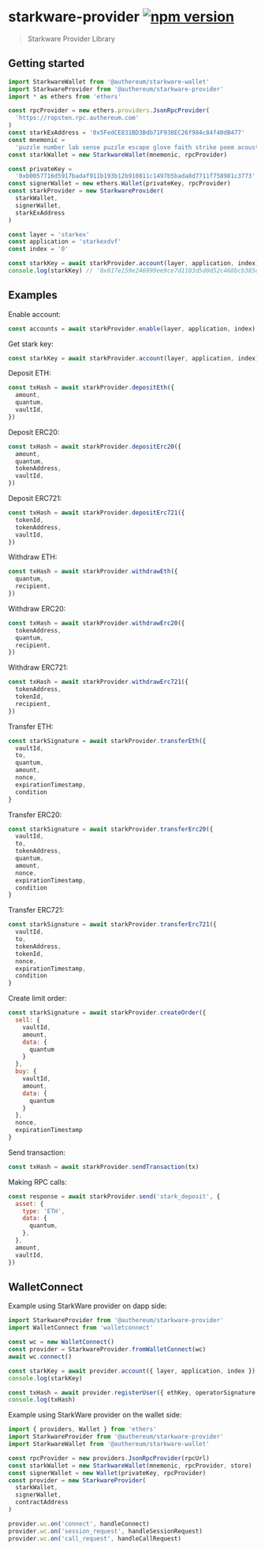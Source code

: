 # starkware-provider [![npm version](https://badge.fury.io/js/starkware-provider.svg)](https://badge.fury.io/js/starkware-provider)

> Starkware Provider Library

## Getting started

```js
import StarkwareWallet from '@authereum/starkware-wallet'
import StarkwareProvider from '@authereum/starkware-provider'
import * as ethers from 'ethers'

const rpcProvider = new ethers.providers.JsonRpcProvider(
  'https://ropsten.rpc.authereum.com'
)
const starkExAddress = '0x5FedCE831BD3Bdb71F938EC26f984c84f40dB477'
const mnemonic =
  'puzzle number lab sense puzzle escape glove faith strike poem acoustic picture grit struggle know tuna soul indoor thumb dune fit job timber motor'
const starkWallet = new StarkwareWallet(mnemonic, rpcProvider)

const privateKey =
  '0xb0057716d5917badaf911b193b12b910811c1497b5bada8d7711f758981c3773'
const signerWallet = new ethers.Wallet(privateKey, rpcProvider)
const starkProvider = new StarkwareProvider(
  starkWallet,
  signerWallet,
  starkExAddress
)

const layer = 'starkex'
const application = 'starkexdvf'
const index = '0'

const starkKey = await starkProvider.account(layer, application, index)
console.log(starkKey) // '0x017e159e246999ee9ce7d1103d5d0d52c468bcb385d202ef362de2f878162c48'
```

## Examples

Enable account:

```js
const accounts = await starkProvider.enable(layer, application, index)
```

Get stark key:

```js
const starkKey = await starkProvider.account(layer, application, index)
```

Deposit ETH:

```js
const txHash = await starkProvider.depositEth({
  amount,
  quantum,
  vaultId,
})
```

Deposit ERC20:

```js
const txHash = await starkProvider.depositErc20({
  amount,
  quantum,
  tokenAddress,
  vaultId,
})
```

Deposit ERC721:

```js
const txHash = await starkProvider.depositErc721({
  tokenId,
  tokenAddress,
  vaultId,
})
```

Withdraw ETH:

```js
const txHash = await starkProvider.withdrawEth({
  quantum,
  recipient,
})
```

Withdraw ERC20:

```js
const txHash = await starkProvider.withdrawErc20({
  tokenAddress,
  quantum,
  recipient,
})
```

Withdraw ERC721:

```js
const txHash = await starkProvider.withdrawErc721({
  tokenAddress,
  tokenId,
  recipient,
})
```

Transfer ETH:

```js
const starkSignature = await starkProvider.transferEth({
  vaultId,
  to,
  quantum,
  amount,
  nonce,
  expirationTimestamp,
  condition
}
```

Transfer ERC20:

```js
const starkSignature = await starkProvider.transferErc20({
  vaultId,
  to,
  tokenAddress,
  quantum,
  amount,
  nonce,
  expirationTimestamp,
  condition
}
```

Transfer ERC721:

```js
const starkSignature = await starkProvider.transferErc721({
  vaultId,
  to,
  tokenAddress,
  tokenId,
  nonce,
  expirationTimestamp,
  condition
}
```

Create limit order:

```js
const starkSignature = await starkProvider.createOrder({
  sell: {
    vaultId,
    amount,
    data: {
      quantum
    }
  },
  buy: {
    vaultId,
    amount,
    data: {
      quantum
    }
  },
  nonce,
  expirationTimestamp
}
```

Send transaction:

```js
const txHash = await starkProvider.sendTransaction(tx)
```

Making RPC calls:

```js
const response = await starkProvider.send('stark_deposit', {
  asset: {
    type: 'ETH',
    data: {
      quantum,
    },
  },
  amount,
  vaultId,
})
```

## WalletConnect

Example using StarkWare provider on dapp side:

```js
import StarkwareProvider from '@authereum/starkware-provider'
import WalletConnect from 'walletconnect'

const wc = new WalletConnect()
const provider = StarkwareProvider.fromWalletConnect(wc)
await wc.connect()

const starkKey = await provider.account({ layer, application, index })
console.log(starkKey)

const txHash = await provider.registerUser({ ethKey, operatorSignature })
console.log(txHash)
```

Example using StarkWare provider on the wallet side:

```js
import { providers, Wallet } from 'ethers'
import StarkwareProvider from '@authereum/starkware-provider'
import StarkwareWallet from '@authereum/starkware-wallet'

const rpcProvider = new providers.JsonRpcProvider(rpcUrl)
const starkWallet = new StarkwareWallet(mnemonic, rpcProvider, store)
const signerWallet = new Wallet(privateKey, rpcProvider)
const provider = new StarkwareProvider(
  starkWallet,
  signerWallet,
  contractAddress
)

provider.wc.on('connect', handleConnect)
provider.wc.on('session_request', handleSessionRequest)
provider.wc.on('call_request', handleCallRequest)
```

